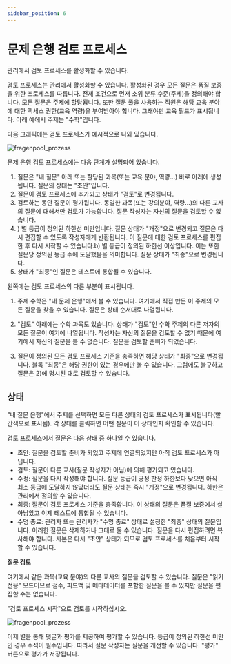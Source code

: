 ```yaml
---
sidebar_position: 6
---
```


# 문제 은행 검토 프로세스

관리에서 검토 프로세스를 활성화할 수 있습니다.

검토 프로세스는 관리에서 활성화할 수 있습니다. 활성화된 경우 모든 질문은 품질 보증을 위한 프로세스를 따릅니다. 전제 조건으로 먼저 소위 분류 수준(주제)을 정의해야 합니다. 모든 질문은 주제에 할당됩니다. 또한 질문 풀을 사용하는 직원은 해당 교육 분야에 대한 액세스 권한(교육 역량)을 부여받아야 합니다. 그래야만 교육 필드가 표시됩니다. 아래 예에서 주제는 "수학"입니다.

다음 그래픽에는 검토 프로세스가 예시적으로 나와 있습니다.

![fragenpool_prozess](/img/question_bank/fragenpool_prozess.png)

문제 은행 검토 프로세스에는 다음 단계가 설명되어 있습니다.

1. 질문은 "내 질문" 아래 또는 할당된 과목(또는 교육 분야, 역량...) 바로 아래에 생성됩니다. 질문의 상태는 "초안"입니다.
2. 질문이 검토 프로세스에 추가되고 상태가 "검토"로 변경됩니다.
3. 검토하는 동안 질문이 평가됩니다. 동일한 과목(또는 강의분야, 역량...)의 다른 교사의 질문에 대해서만 검토가 가능합니다. 질문 작성자는 자신의 질문을 검토할 수 없습니다.
4. ) 별 등급이 정의된 하한선 미만입니다. 질문 상태가 "개정"으로 변경되고 질문은 다시 편집할 수 있도록 작성자에게 반환됩니다. 이 질문에 대한 검토 프로세스를 편집한 후 다시 시작할 수 있습니다.b) 별 등급이 정의된 하한선 이상입니다. 이는 또한 질문당 정의된 등급 수에 도달했음을 의미합니다. 질문 상태가 "최종"으로 변경됩니다.
5. 상태가 "최종"인 질문은 테스트에 통합될 수 있습니다.

왼쪽에는 검토 프로세스의 다른 부분이 표시됩니다.

1) 주제 수학은 "내 문제 은행"에서 볼 수 있습니다. 여기에서 직접 만든 이 주제의 모든 질문을 찾을 수 있습니다. 질문은 상태 순서대로 나열됩니다.

2) "검토" 아래에는 수학 과목도 있습니다. 상태가 "검토"인 수학 주제의 다른 저자의 모든 질문이 여기에 나열됩니다. 작성자는 자신의 질문을 검토할 수 없기 때문에 여기에서 자신의 질문을 볼 수 없습니다. 질문을 검토할 준비가 되었습니다.

3) 질문이 정의된 모든 검토 프로세스 기준을 충족하면 해당 상태가 "최종"으로 변경됩니다. 블록 "최종"은 해당 권한이 있는 경우에만 볼 수 있습니다. 그럼에도 불구하고 질문은 2)에 명시된 대로 검토할 수 있습니다.

## 상태

"내 질문 은행"에서 주제를 선택하면 모든 다른 상태의 검토 프로세스가 표시됩니다(빨간색으로 표시됨). 각 상태를 클릭하면 어떤 질문이 이 상태인지 확인할 수 있습니다.

검토 프로세스에서 질문은 다음 상태 중 하나일 수 있습니다.

- 초안: 질문을 검토할 준비가 되었고 주제에 연결되었지만 아직 검토 프로세스가 아닙니다.
- 검토: 질문이 다른 교사(질문 작성자가 아님)에 의해 평가되고 있습니다.
- 수정: 질문을 다시 작성해야 합니다. 질문 등급이 긍정 판정 하한보다 낮으면 아직 최소 등급에 도달하지 않았더라도 질문 상태는 즉시 "개정"으로 변경됩니다. 하한은 관리에서 정의할 수 있습니다.
- 최종: 질문이 검토 프로세스 기준을 충족합니다. 이 상태의 질문은 품질 보증에서 살아남았고 이제 테스트에 통합될 수 있습니다.
- 수명 종료: 관리자 또는 관리자가 "수명 종료" 상태로 설정한 "최종" 상태의 질문입니다. 이러한 질문은 삭제하거나 그대로 둘 수 있습니다. 질문을 다시 편집하려면 복사해야 합니다. 사본은 다시 "초안" 상태가 되므로 검토 프로세스를 처음부터 시작할 수 있습니다.

**질문 검토**

여기에서 같은 과목(교육 분야)의 다른 교사의 질문을 검토할 수 있습니다. 질문은 "읽기 전용" 모드이므로 점수, 피드백 및 메타데이터를 포함한 질문을 볼 수 있지만 질문을 편집할 수는 없습니다.

"검토 프로세스 시작"으로 검토를 시작하십시오.

![fragenpool_prozess](/img/question_bank/Fragenpool_status_review.png)

이제 별을 통해 댓글과 평가를 제공하여 평가할 수 있습니다. 등급이 정의된 하한선 미만인 경우 주석이 필수입니다. 따라서 질문 작성자는 질문을 개선할 수 있습니다. "평가" 버튼으로 평가가 저장됩니다.